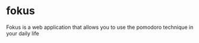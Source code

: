 # fokus
Fokus is a web application that allows you to use the pomodoro technique in your daily life
